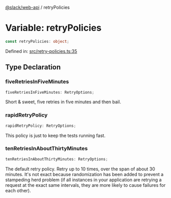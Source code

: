 [@slack/web-api](../index.md) / retryPolicies

# Variable: retryPolicies

```ts
const retryPolicies: object;
```

Defined in: [src/retry-policies.ts:35](https://github.com/slackapi/node-slack-sdk/blob/main/packages/web-api/src/retry-policies.ts#L35)

## Type Declaration

### fiveRetriesInFiveMinutes

```ts
fiveRetriesInFiveMinutes: RetryOptions;
```

Short & sweet, five retries in five minutes and then bail.

### rapidRetryPolicy

```ts
rapidRetryPolicy: RetryOptions;
```

This policy is just to keep the tests running fast.

### tenRetriesInAboutThirtyMinutes

```ts
tenRetriesInAboutThirtyMinutes: RetryOptions;
```

The default retry policy. Retry up to 10 times, over the span of about 30 minutes. It's not exact because
randomization has been added to prevent a stampeding herd problem (if all instances in your application are retrying
a request at the exact same intervals, they are more likely to cause failures for each other).
